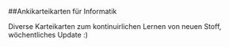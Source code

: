 
##Ankikarteikarten für Informatik 

Diverse Karteikarten zum kontinuirlichen Lernen von neuen Stoff, wöchentliches Update :)

